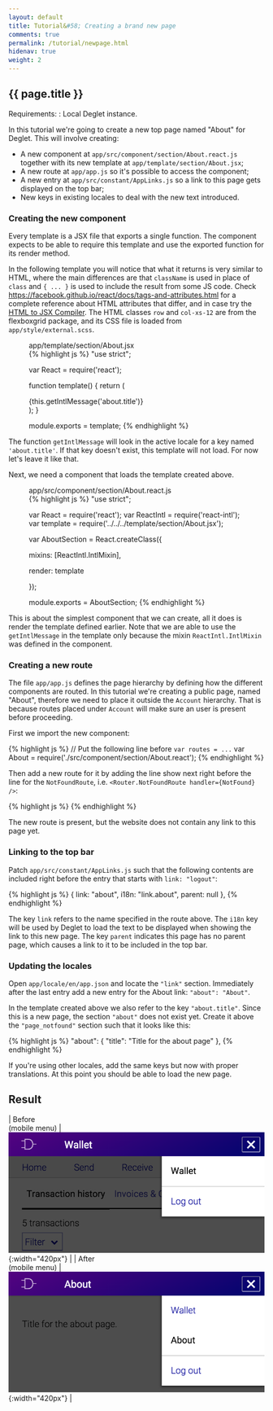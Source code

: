 ```yaml
---
layout: default
title: Tutorial&#58; Creating a brand new page
comments: true
permalink: /tutorial/newpage.html
hidenav: true
weight: 2
---
```


## {{ page.title }}

Requirements:
: Local Deglet instance.


In this tutorial we're going to create a new top page named "About" for
Deglet. This will involve creating:

* A new component at `app/src/component/section/About.react.js` together
  with its new template at `app/template/section/About.jsx`;
* A new route at `app/app.js` so it's possible to access the component;
* A new entry at `app/src/constant/AppLinks.js` so a link to this page
  gets displayed on the top bar;
* New keys in existing locales to deal with the new text introduced.


### Creating the new component

Every template is a JSX file that exports a single function. The
component expects to be able to require this template and use the
exported function for its render method.

In the following template you will notice that what it returns is very
similar to HTML, where the main differences are that `className` is
used in place of `class` and `{ ... }` is used to include the result
from some JS code. Check <https://facebook.github.io/react/docs/tags-and-attributes.html>
for a complete reference about HTML attributes that differ, and in case
try the [HTML to JSX Compiler](http://facebook.github.io/react/html-jsx.html).
The HTML classes `row` and `col-xs-12` are from the flexboxgrid
package, and its CSS file is loaded from `app/style/external.scss`.

<figure>
<figcaption>app/template/section/About.jsx</figcaption>
{% highlight js %}
"use strict";

var React = require('react');

function template() {
  return (
    <section className="row">
      <div className="col-xs-12">
        {this.getIntlMessage('about.title')}
      </div>
    </section>
  );
}

module.exports = template;
{% endhighlight %}
</figure>

The function `getIntlMessage` will look in the active locale for a key
named `'about.title'`. If that key doesn't exist, this template will not
load. For now let's leave it like that.


Next, we need a component that loads the template created above.

<figure>
<figcaption>app/src/component/section/About.react.js</figcaption>
{% highlight js %}
"use strict";

var React = require('react');
var ReactIntl = require('react-intl');
var template = require('../../../template/section/About.jsx');

var AboutSection = React.createClass({

  mixins: [ReactIntl.IntlMixin],

  render: template

});

module.exports = AboutSection;
{% endhighlight %}
</figure>

This is about the simplest component that we can create, all it does is
render the template defined earlier. Note that we are able to use the
`getIntlMessage` in the template only because the mixin
`ReactIntl.IntlMixin` was defined in the component.


### Creating a new route

The file `app/app.js` defines the page hierarchy by defining how the
different components are routed. In this tutorial we're creating a
public page, named "About", therefore we need to place it outside the
`Account` hierarchy. That is because routes placed under `Account` will
make sure an user is present before proceeding.

First we import the new component:

{% highlight js %}
// Put the following line before `var routes = ...`
var About = require('./src/component/section/About.react');
{% endhighlight %}

Then add a new route for it by adding the line show next right before the
line for the `NotFoundRoute`, i.e.
`<Router.NotFoundRoute handler={NotFound} />`:

{% highlight js %}
<Route name="about" handler={About} />
{% endhighlight %}

The new route is present, but the website does not contain any link to
this page yet.


### Linking to the top bar

Patch `app/src/constant/AppLinks.js` such that the following contents
are included right before the entry that starts with `link: "logout"`:

{% highlight js %}
{
  link: "about",
  i18n: "link.about",
  parent: null
},
{% endhighlight %}

The key `link` refers to the name specified in the route above. The
`i18n` key will be used by Deglet to load the text to be displayed when
showing the link to this new page. The key `parent` indicates this page
has no parent page, which causes a link to it to be included in the top
bar.


### Updating the locales

Open `app/locale/en/app.json` and locate the `"link"` section. Immediately
after the last entry add a new entry for the About link: `"about":
"About"`.

In the template created above we also refer to the key `"about.title"`.
Since this is a new page, the section `"about"` does not exist yet.
Create it above the `"page_notfound"` section such that it looks like
this:

{% highlight js %}
"about": {
  "title": "Title for the about page"
},
{% endhighlight %}

If you're using other locales, add the same keys but now with proper
translations. At this point you should be able to load the new page.


## Result

| Before <br/> (mobile menu) | ![before](./img/before_about_mobile.png){:width="420px"} |
| After <br/> (mobile menu) | ![after](./img/after_about_mobile.png){:width="420px"} |
